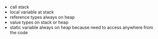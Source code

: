 - call stack
- local variable at stack
- reference types always on heap
- value types on stack or heap
- static variable always on heap because need to access anywhere from the code